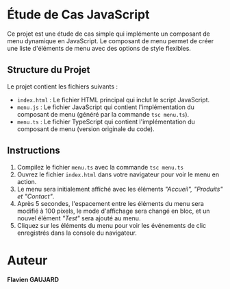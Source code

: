 # Étude de Cas JavaScript

Ce projet est une étude de cas simple qui implémente un composant de menu dynamique en JavaScript. Le composant de menu permet de créer une liste d'éléments de menu avec des options de style flexibles.

## Structure du Projet

Le projet contient les fichiers suivants :

- `index.html` : Le fichier HTML principal qui inclut le script JavaScript.
- `menu.js` : Le fichier JavaScript qui contient l'implémentation du composant de menu (généré par la commande `tsc menu.ts`).
- `menu.ts` : Le fichier TypeScript qui contient l'implémentation du composant de menu (version originale du code).

## Instructions

1. Compilez le fichier `menu.ts` avec la commande `tsc menu.ts`
2. Ouvrez le fichier `index.html` dans votre navigateur pour voir le menu en action.
3. Le menu sera initialement affiché avec les éléments _"Accueil", "Produits" et "Contact"_.
4. Après 5 secondes, l'espacement entre les éléments du menu sera modifié à 100 pixels, le mode d'affichage sera changé en bloc, et un nouvel élément _"Test"_ sera ajouté au menu.
5. Cliquez sur les éléments du menu pour voir les événements de clic enregistrés dans la console du navigateur.

# Auteur

**Flavien GAUJARD**
